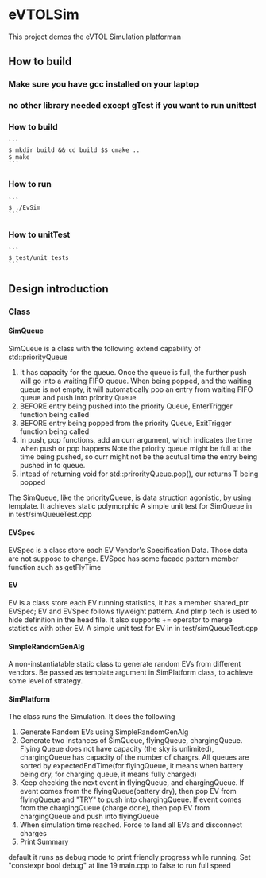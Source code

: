 # eVTOLSim

This project demos the eVTOL Simulation platforman

## How to build

### Make sure you have gcc installed on your laptop

### no other library needed except gTest if you want to run unittest

### How to build

    ```
    $ mkdir build && cd build $$ cmake ..
    $ make
    ```

### How to run

    ```
    $ ./EvSim
    ```

### How to unitTest

    ```
    $ test/unit_tests
    ```

## Design introduction

### Class

#### SimQueue

SimQueue is a class with the following extend capability of std::priorityQueue

1.  It has capacity for the queue. Once the queue is full, the further push will go into a waiting
    FIFO queue. When being popped, and the waiting queue is not empty, it will automatically pop an
    entry from waiting FIFO queue and push into priority Queue
2.  BEFORE entry being pushed into the priority Queue, EnterTrigger function being called
3.  BEFORE entry being popped from the priority Queue, ExitTrigger function being called
4.  In push, pop functions, add an curr argument, which indicates the time when push or pop happens
    Note the priority queue might be full at the time being pushed, so curr might not be the acutual time
    the entry being pushed in to queue.
5.  intead of returning void for std::prirorityQueue.pop(), our returns T being popped

The SimQueue, like the priorityQueue, is data struction agonistic, by using template. It achieves static polymorphic
A simple unit test for SimQueue in in test/simQueueTest.cpp

#### EVSpec

EVSpec is a class store each EV Vendor's Specification Data. Those data are not suppose to change. EVSpec has some facade pattern member function such as getFlyTime

#### EV

EV is a class store each EV running statistics, it has a member shared_ptr<EVSpec> EVSpec; EV and EVSpec follows flyweight pattern. And pImp tech is used to hide definition in the head file. It also supports += operator to merge statistics with other EV.
A simple unit test for EV in in test/simQueueTest.cpp

#### SimpleRandomGenAlg

A non-instantiatable static class to generate random EVs from different vendors. Be passed as template argument in SimPlatform class, to achieve some level of strategy.

#### SimPlatform

The class runs the Simulation. It does the following

1. Generate Random EVs using SimpleRandomGenAlg
2. Generate two instances of SimQueue, flyingQueue, chargingQueue. Flying Queue does not have capacity (the sky is unlimited), chargingQueue has capacity of the number of chargrs. All queues are sorted by expectedEndTime(for flyingQueue, it means when battery being dry, for charging queue, it means fully charged)
3. Keep checking the next event in flyingQueue, and chargingQueue. If event comes from the flyingQueue(battery dry), then pop EV from flyingQueue and "TRY" to push into chargingQueue. If event comes from the chargingQueue (charge done), then pop EV from chargingQueue and push into flyingQueue
4. When simulation time reached. Force to land all EVs and disconnect charges
5. Print Summary

default it runs as debug mode to print friendly progress while running. Set "constexpr bool debug" at line 19 main.cpp to false to run full speed
